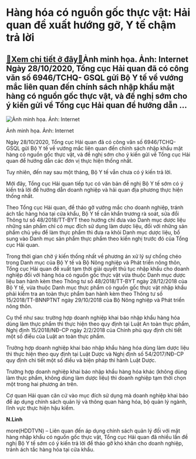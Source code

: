 Hàng hóa có nguồn gốc thực vật: Hải quan đề xuất hướng gỡ, Y tế chậm trả lời
============================================================================

[:gift:Xem chi tiết ở đây:gift:](https://hddtvn.com/hang-hoa-co-nguon-goc-thuc-vat-hai-quan-de-xuat-huong-go-y-te-cham-tra-loi-2/)Ảnh minh họa. Ảnh: Internet Ngày 28/10/2020, Tổng cục Hải quan đã có công văn số 6946/TCHQ- GSQL gửi Bộ Y tế về vướng mắc liên quan đến chính sách nhập khẩu mặt hàng có nguồn gốc thực vật, và đề nghị sớm cho ý kiến gửi về Tổng cục Hải quan để hướng dẫn …
--------------------------------------------------------------------------------------------------------------------------------------------------------------------------------------------------------------------------------------------------------------





![Ảnh minh họa. Ảnh: Internet](https://hddtvn.com/wp-content/uploads/2021/01/1948_duoc-lieu.jpg "Ảnh minh họa. Ảnh: Internet")


Ảnh minh họa. Ảnh: Internet



Ngày 28/10/2020, Tổng cục Hải quan đã có công văn số 6946/TCHQ- GSQL gửi Bộ Y tế về vướng mắc liên quan đến chính sách nhập khẩu mặt hàng có nguồn gốc thực vật, và đề nghị sớm cho ý kiến gửi về Tổng cục Hải quan để hướng dẫn các đơn vị thực hiện thống nhất.


Tuy nhiên, đến nay sau một tháng, Bộ Y tế vẫn chưa có ý kiến trả lời.


Mới đây, Tổng cục Hải quan tiếp tục có văn bản đề nghị Bộ Y tế sớm có ý kiến trả lời để hướng dẫn doanh nghiệp và hải quan địa phương thực hiện thống nhất.


Theo Tổng cục Hải quan, để tháo gỡ vướng mắc cho doanh nghiệp, tránh ách tắc hàng hóa tại cửa khẩu, Bộ Y tế cần khẩn trương rà soát, sửa đổi Thông tư số 48/2018/TT-BYT theo hướng chỉ đưa vào Danh mục dược liệu những sản phẩm chỉ có mục đích sử dụng làm dược liệu, đối với những sản phẩm chủ yêu để làm thực phẩm thì đưa ra khỏi Danh mục dược liệu, bổ sung vào Danh mục sản phẩm thực phẩm theo kiến nghị trước đó của Tổng cục Hải quan.


Trong thời gian chờ ý kiến thống nhất về phương án xử lý sự chồng chéo trong Danh mục của Bộ Y tế và Bộ Nông nghiệp và Phát triển nông thôn, Tổng cục Hải quan đề xuất tạm thời giải quyết thủ tục nhập khẩu cho doanh nghiệp đối với hàng hóa có nguồn gốc thực vật vừa thuộc Danh mục dược liệu ban hành kèm theo Thông tư số 48/2018/TT-BYT ngày 28/12/2018 của Bộ Y tế, vừa thuộc Danh mục thực phẩm có nguồn gốc thực vật nhập khẩu phải kiểm tra an toàn thực phẩm ban hành kèm theo Thông tư số 15/2018/TT-BNNPTNT ngày 29/10/2018 của Bộ Nông nghiệp và Phát triển nông thôn.


Cụ thể như sau: trường hợp doanh nghiệp khai báo nhập khẩu hàng hóa dùng làm thực phẩm thì thực hiện theo quy định tại Luật An toàn thực phẩm, Nghị định 15/2018/NĐ-CP ngày 2/2/2018 của Chính phủ quy định chi tiết một số điều của Luật an toàn thực phẩm.


Trường hợp doanh nghiệp khai báo nhập khẩu hàng hóa dùng làm dược liệu thì thực hiện theo quy định tại Luật Dược và Nghị định số 54/2017/NĐ-CP quy định chi tiết một số điều và biện pháp thi hành Luật Dược.


Trường hợp doanh nghiệp khai báo nhập khẩu hàng hóa khác (không dùng làm thực phẩm, không dùng làm dược liệu) thì doanh nghiệp tạm thời chọn một trong hai phương án trên.


Cơ quan Hải quan căn cứ vào mục đích sử dụng mà doanh nghiệp khai báo để áp dụng chính sách quản lý và thông quan hàng hóa, bộ quản lý ngành, lĩnh vực thực hiện hậu kiểm.




**N.Linh**



more(HDDTVN) – Liên quan đến áp dụng chính sách quản lý đối với mặt hàng nhập khẩu có nguồn gốc thực vật, Tổng cục Hải quan đã nhiều lần đề nghị Bộ Y tế sớm có ý kiến trả lời để tháo gỡ khó khăn cho doanh nghiệp, tránh ách tắc hàng hóa tại cửa khẩu.

